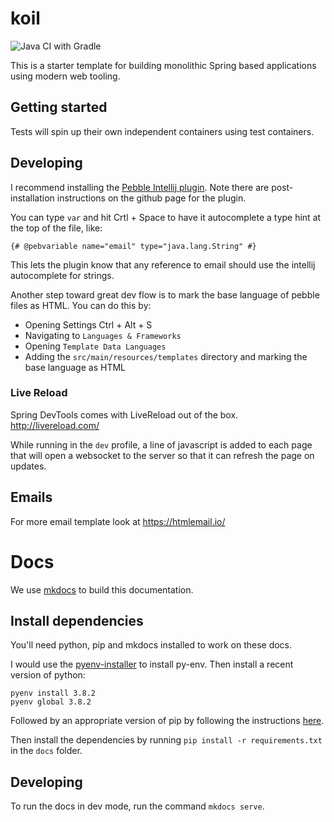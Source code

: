 # koil

![Java CI with Gradle](https://github.com/HappyValleyIO/koil/workflows/Java%20CI%20with%20Gradle/badge.svg)

This is a starter template for building monolithic Spring based applications using modern web tooling.

## Getting started

Tests will spin up their own independent containers using test containers.

## Developing

I recommend installing the [Pebble Intellij plugin](https://github.com/bjansen/pebble-intellij). Note there are post-installation instructions on the github page for the plugin.

You can type `var` and hit Crtl + Space to have it autocomplete a type hint at the top of the file, like:

```pebble
{# @pebvariable name="email" type="java.lang.String" #}
```

This lets the plugin know that any reference to email should use the intellij autocomplete for strings.

Another step toward great dev flow is to mark the base language of pebble files as HTML. You can do this by:

* Opening Settings Ctrl + Alt + S
* Navigating to `Languages & Frameworks`
* Opening `Template Data Languages`
* Adding the `src/main/resources/templates` directory and marking the base language as HTML

### Live Reload

Spring DevTools comes with LiveReload out of the box. http://livereload.com/

While running in the `dev` profile, a line of javascript is added to each page that will open a websocket to the server so that it can refresh the page on updates.

## Emails

For more email template look at https://htmlemail.io/

# Docs

We use [mkdocs](https://www.mkdocs.org/) to build this documentation.

## Install dependencies

You'll need python, pip and mkdocs installed to work on these docs. 

I would use the [pyenv-installer](https://github.com/pyenv/pyenv-installer) to install py-env. Then install a recent version of python:

```
pyenv install 3.8.2
pyenv global 3.8.2
```

Followed by an appropriate version of pip by following the instructions [here](https://pip.pypa.io/en/stable/installing/).

Then install the dependencies by running `pip install -r requirements.txt` in the `docs` folder.

## Developing

To run the docs in dev mode, run the command `mkdocs serve`.

